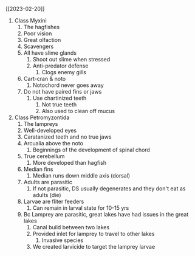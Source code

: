 [[2023-02-20]]

1. Class Myxini
	1. The hagfishes
	2. Poor vision
	3. Great olfaction
	4. Scavengers
	5. All have slime glands
		1. Shoot out slime when stressed
		2. Anti-predator defense 
			1. Clogs enemy gills
	6. Cart-cran & noto
		1. Notochord never goes away
	7. Do not have paired fins or jaws
		1. Use chartinized teeth
			1. Not true teeth
			2. Also used to clean off mucus
2. Class Petromyzontida
	1. The lampreys
	2. Well-developed eyes
	3. Caratanized teeth and no true jaws
	4. Arcualia above the noto
		1. Beginnings of the development of spinal chord
	5. True cerebellum
		1. More developed than hagfish
	6. Median fins
		1. Median runs down middle axis (dorsal)
	7. Adults are parasitic
		1. If not parasitic, DS usually degenerates and they don't eat as adults (die)
	8. Larvae are fliter feeders 
		1. Can remain in larval state for 10-15 yrs
	9. Bc Lamprey are parasitic, great lakes have had issues in the great lakes
		1. Canal build between two lakes
		2. Provided inlet for lamprey to travel to other lakes
			1. Invasive species
		3. We created larvicide to target the lamprey larvae